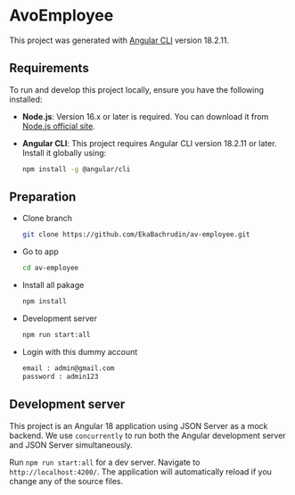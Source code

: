# AvoEmployee

This project was generated with [Angular CLI](https://github.com/angular/angular-cli) version 18.2.11.

## Requirements

To run and develop this project locally, ensure you have the following installed:

- **Node.js**: Version 16.x or later is required. You can download it from [Node.js official site](https://nodejs.org/).
- **Angular CLI**: This project requires Angular CLI version 18.2.11 or later. Install it globally using:

  ```bash
  npm install -g @angular/cli
  
## Preparation

- Clone branch

  ```bash
  git clone https://github.com/EkaBachrudin/av-employee.git

- Go to app
  
  ```Bash
  cd av-employee

- Install all pakage
  
  ```Bash
  npm install

- Development server
  
  ```Bash
  npm run start:all

- Login with this dummy account
  
  ```Bash
  email : admin@gmail.com
  password : admin123
  
## Development server

This project is an Angular 18 application using JSON Server as a mock backend. We use `concurrently` to run both the Angular development server and JSON Server simultaneously.

Run `npm run start:all` for a dev server. Navigate to `http://localhost:4200/`. The application will automatically reload if you change any of the source files.
